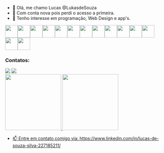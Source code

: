 - 👋 Olá, me chamo Lucas @LukasdeSouza
- 🥴 Com conta nova pois perdi o acesso a primeira.
- 👀 Tenho interesse em programação, Web Design e app's.

<img src="https://cdn.jsdelivr.net/gh/devicons/devicon/icons/typescript/typescript-original.svg" width="40" heigth="40" /><img src="https://cdn.jsdelivr.net/gh/devicons/devicon/icons/javascript/javascript-original.svg" width="40" height="40"/><img src="https://cdn.jsdelivr.net/gh/devicons/devicon/icons/angularjs/angularjs-original.svg" width="40" height="40" /><img src="https://cdn.jsdelivr.net/gh/devicons/devicon/icons/react/react-original.svg" width="40" height="40" /><img src="https://cdn.jsdelivr.net/gh/devicons/devicon/icons/nuxtjs/nuxtjs-original.svg" width="40" height="40" /><img src="https://cdn.jsdelivr.net/gh/devicons/devicon/icons/nodejs/nodejs-original.svg" width="40" height="40" /><img src="https://cdn.jsdelivr.net/gh/devicons/devicon/icons/npm/npm-original-wordmark.svg" width="40" height="40" /><img src="https://cdn.jsdelivr.net/gh/devicons/devicon/icons/php/php-original.svg" width="40" height="40" /><img src="https://cdn.jsdelivr.net/gh/devicons/devicon/icons/postgresql/postgresql-original.svg" width="40" height="40" /><img src="https://cdn.jsdelivr.net/gh/devicons/devicon/icons/python/python-original.svg" width="40" height="40" /><img src="https://cdn.jsdelivr.net/gh/devicons/devicon/icons/sass/sass-original.svg" width="40" height="40"  /><img src="https://cdn.jsdelivr.net/gh/devicons/devicon/icons/tailwindcss/tailwindcss-original-wordmark.svg" width="40" height="40" /><img src="https://cdn.jsdelivr.net/gh/devicons/devicon/icons/bootstrap/bootstrap-original.svg" width="40" height="40" /><img src="https://cdn.jsdelivr.net/gh/devicons/devicon/icons/materialui/materialui-original.svg" width="40" height="40" />


           
          


          
          
          
          
            
          
          
          
          
          
          
          

### Contatos:

<div>
<a href = "mailto:contato@lucas_souza.s11@hotmail.com"><img src="https://img.shields.io/badge/Gmail-D14836?style=for-the-badge&logo=gmail&logoColor=white" target="_blank"></a>
<a href="https://www.linkedin.com/in/lucas-de-souza-silva-227185211/" target="_blank"><img src="https://img.shields.io/badge/-LinkedIn-%230077B5?style=for-the-badge&logo=linkedin&logoColor=white" target="_blank"></a>   
</div>

<div>
<a href="https://github.com/LukasdeSouza">
<img height="180em" src="https://github-readme-stats.vercel.app/api/top-langs/?username=LukasdeSouza&layout=compact&langs_count=7&theme=dracula"/>
<img height="180em" src="https://github-readme-stats.vercel.app/api?username=LukasdeSouza&show_icons=true&theme=dracula&include_all_commits=true&count_private=true"/>
</div>
          
          
          
          
- 📫 Entre em contato comigo via: https://www.linkedin.com/in/lucas-de-souza-silva-227185211/

<!---
LukasdeSouza/LukasdeSouza is a ✨ special ✨ repository because its `README.md` (this file) appears on your GitHub profile.
You can click the Preview link to take a look at your changes.
--->
